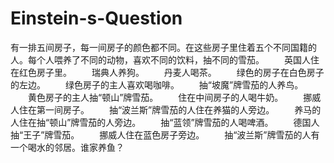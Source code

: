 # Einstein-s-Question
有一排五间房子，每一间房子的颜色都不同。在这些房子里住着五个不同国籍的人。每个人喂养了不同的动物，喜欢不同的饮料，抽不同的雪茄。 　　英国人住在红色房子里。 　　瑞典人养狗。 　　丹麦人喝茶。 　　绿色的房子在白色房子的左边。 　　绿色房子的主人喜欢喝咖啡。 　　抽“坡魔”牌雪茄的人养鸟。 　　黄色房子的主人抽“顿山”牌雪茄。 　　住在中间房子的人喝牛奶。 　　挪威人住在第一间房子。 　　抽“波兰斯”牌雪茄的人住在养猫的人旁边。 　　养马的人住在抽“顿山”牌雪茄的人旁边。 　　抽“蓝领”牌雪茄的人喝啤酒。 　　德国人抽“王子”牌雪茄。 　　挪威人住在蓝色房子旁边。 　　抽“波兰斯”牌雪茄的人有一个喝水的邻居。谁家养鱼？
